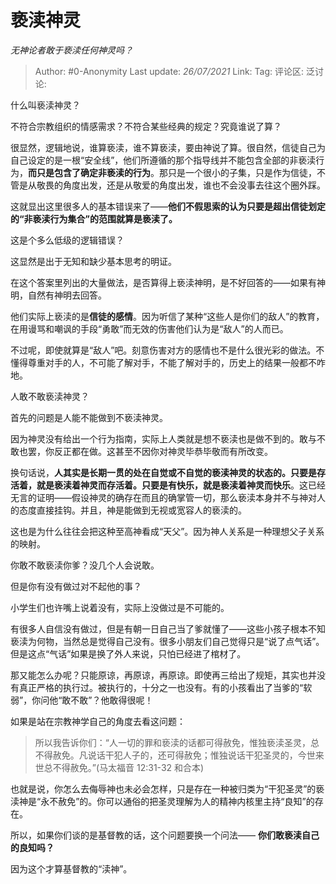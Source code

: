 # 亵渎神灵
*无神论者敢于亵渎任何神灵吗？*

> Author: #0-Anonymity
> Last update: *26/07/2021*
> Link:
> Tag:
> 评论区:
> 泛讨论:

什么叫亵渎神灵？

不符合宗教组织的情感需求？不符合某些经典的规定？究竟谁说了算？

很显然，逻辑地说，谁算亵渎，谁不算亵渎，要由神说了算。很自然，信徒自己为自己设定的是一根“安全线”，他们所遵循的那个指导线并不能包含全部的非亵渎行为，**而只是包含了确定非亵渎的行为**。那只是一个很小的子集，只是作为信徒，不管是从敬畏的角度出发，还是从敬爱的角度出发，谁也不会没事去往这个圈外踩。

这就显出这里很多人的基本错误来了——**他们不假思索的认为只要是超出信徒划定的“非亵渎行为集合”的范围就算是亵渎了。**

这是个多么低级的逻辑错误？

这显然是出于无知和缺少基本思考的明证。

在这个答案里列出的大量做法，是否算得上亵渎神明，是不好回答的——如果有神明，自然有神明去回答。

他们实际上亵渎的是**信徒的感情**。因为听信了某种“这些人是你们的敌人”的教育，在用谩骂和嘲讽的手段“勇敢”而无效的伤害他们认为是“敌人”的人而已。

不过呢，即使就算是“敌人”吧。刻意伤害对方的感情也不是什么很光彩的做法。不懂得尊重对手的人，不可能了解对手，不能了解对手的，历史上的结果一般都不咋地。

人敢不敢亵渎神灵？

首先的问题是人能不能做到不亵渎神灵。

因为神灵没有给出一个行为指南，实际上人类就是想不亵渎也是做不到的。敢与不敢也罢，你反正都在做。这甚至不因你对神灵毕恭毕敬而有所改变。

换句话说，**人其实是长期一贯的处在自觉或不自觉的亵渎神灵的状态的。只要是存活着，就是亵渎着神灵而存活着。只要是有快乐，就是亵渎着神灵而快乐**。这已经无言的证明——假设神灵的确存在而且的确掌管一切，那么亵渎本身并不与神对人的态度直接挂钩。并且，神是能做到无视或宽容人的亵渎的。

这也是为什么往往会把这种至高神看成“天父”。因为神人关系是一种理想父子关系的映射。

你敢不敢亵渎你爹？没几个人会说敢。

但是你有没有做过对不起他的事？

小学生们也许嘴上说着没有，实际上没做过是不可能的。

有很多人自信没有做过，但是有朝一日自己当了爹就懂了——这些小孩子根本不知亵渎为何物，当然总是觉得自己没有。很多小朋友们自己觉得只是“说了点气话”。但是这点“气话”如果是换了外人来说，只怕已经进了棺材了。

那又能怎么办呢？只能原谅，再原谅，再原谅。即使再三给出了规矩，其实也并没有真正严格的执行过。被执行的，十分之一也没有。有的小孩看出了当爹的“软弱”，你问他“敢不敢”？他敢得很呢！

如果是站在宗教神学自己的角度去看这问题：

> 所以我告诉你们：“人一切的罪和亵渎的话都可得赦免，惟独亵渎圣灵，总不得赦免。凡说话干犯人子的，还可得赦免；惟独说话干犯圣灵的，今世来世总不得赦免。”(马太福音 12:31-32 和合本)

也就是说，你怎么去侮辱神也未必会怎样，只是存在一种被归类为“干犯圣灵”的亵渎神是“永不赦免”的。你可以通俗的把圣灵理解为人的精神内核里主持“良知”的存在。

所以，如果你们谈的是基督教的话，这个问题要换一个问法——
**你们敢亵渎自己的良知吗？**

因为这个才算基督教的“渎神”。
